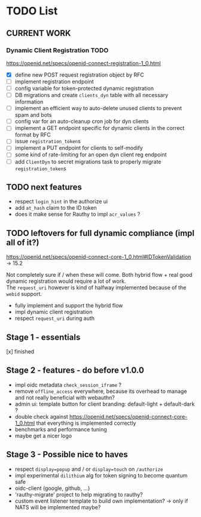 # TODO List

## CURRENT WORK

### Dynamic Client Registration TODO

https://openid.net/specs/openid-connect-registration-1_0.html

- [x] define new POST request registration object by RFC
- [ ] implement registration endpoint
- [ ] config variable for token-protected dynamic registration
- [ ] DB migrations and create `clients_dyn` table with all necessary information 
- [ ] implement an efficient way to auto-delete unused clients to prevent spam and bots
- [ ] config var for an auto-cleanup cron job for dyn clients
- [ ] implement a GET endpoint specific for dynamic clients in the correct format by RFC
- [ ] issue `registration_token`s 
- [ ] implement a PUT endpoint for clients to self-modify
- [ ] some kind of rate-limiting for an open dyn client reg endpoint
- [ ] add `ClientDyn` to secret migrations task to properly migrate `registration_token`s

## TODO next features

- respect `login_hint` in the authorize ui
- add `at_hash` claim to the ID token
- does it make sense for Rauthy to impl `acr_values` ?

## TODO leftovers for full dynamic compliance (impl all of it?)

https://openid.net/specs/openid-connect-core-1_0.html#IDTokenValidation -> 15.2

Not completely sure if / when these will come.
Both hybrid flow + real good dynamic registration would require a lot of work.  
The `request_uri` however is kind of halfway implemented because of the `webid` support.

- fully implement and support the hybrid flow
- impl dynamic client registration
- respect `request_uri` during auth

## Stage 1 - essentials

[x] finished

## Stage 2 - features - do before v1.0.0

- impl oidc metadata `check_session_iframe` ?
- remove `offline_access` everywhere, because its overhead to manage and not really beneficial with webauthn?
- admin ui: template button for client branding: default-light + default-dark ?
- double check against https://openid.net/specs/openid-connect-core-1_0.html that everything is implemented correctly
- benchmarks and performance tuning
- maybe get a nicer logo

## Stage 3 - Possible nice to haves

- respect `display=popup` and / or `display=touch` on `/authorize`
- impl experimental `dilithium` alg for token signing to become quantum safe 
- oidc-client (google, github, ...)
- 'rauthy-migrate' project to help migrating to rauthy?
- custom event listener template to build own implementation? -> only if NATS will be implemented maybe?
